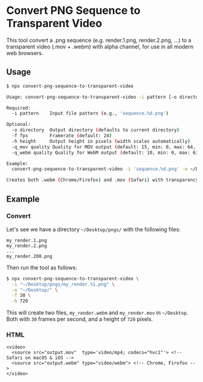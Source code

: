 # Convert PNG Sequence to Transparent Video

This tool convert a .png sequence (e.g. render.1.png, render.2.png, ...) to a transparent video (.mov + .webm) with alpha channel, for use in all modern web browsers.

## Usage

```bash
$ npx convert-png-sequence-to-transparent-video

Usage: convert-png-sequence-to-transparent-video -i pattern [-o directory] [-f fps] [-h height] [-q_mov quality] [-q_webm quality]

Required:
  -i pattern    Input file pattern (e.g., 'sequence.%d.png')

Optional:
  -o directory  Output directory (defaults to current directory)
  -f fps        Framerate (default: 24)
  -h height     Output height in pixels (width scales automatically)
  -q_mov quality Quality for MOV output (default: 15, min: 0, max: 64, lower is better)
  -q_webm quality Quality for WebM output (default: 10, min: 0, max: 63, lower is better)

Example:
  convert-png-sequence-to-transparent-video -i 'sequence.%d.png' -o ~/Desktop/output -f 30 -h 720 -q_mov 20 -q_webm 40

Creates both .webm (Chrome/Firefox) and .mov (Safari) with transparency
```

## Example

### Convert

Let's see we have a directory `~/Desktop/pngs/` with the following files:

```
my_render.1.png
my_render.2.png
...
my_render.200.png
```

Then run the tool as follows:

```bash
$ npx convert-png-sequence-to-transparent-video \
  -i "~/Desktop/pngs/my_render.%1.png" \
  -o "~/Desktop/" \
  -f 30 \
  -h 720
```

This will create two files, `my_render.webm` and `my_render.mov` in `~/Desktop`. Both with `30` frames per second, and a height of `720` pixels.

### HTML

```xhtml
<video>
  <source src="output.mov"  type='video/mp4; codecs="hvc1"'> <!-- Safari on macOS & iOS -->
  <source src="output.webm" type="video/webm"> <!-- Chrome, Firefox -->
</video>
```